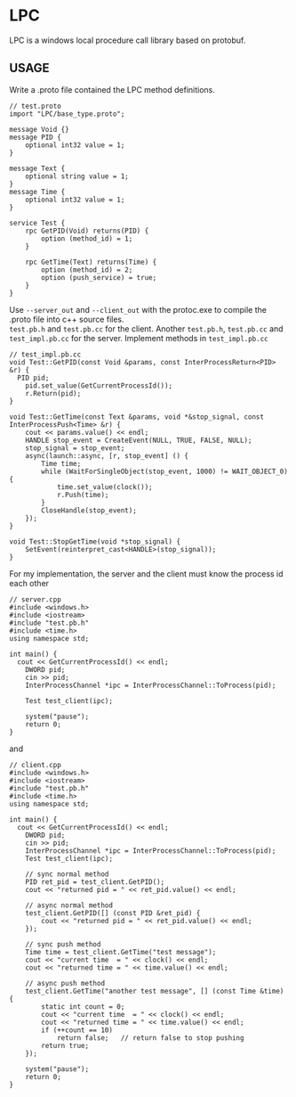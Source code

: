 LPC
===

LPC is a windows local procedure call library based on protobuf.

USAGE
---

Write a .proto file contained the LPC method definitions.

    // test.proto
    import "LPC/base_type.proto";

  	message Void {}
  	message PID {
  		optional int32 value = 1;
  	}
  
  	message Text {
  		optional string value = 1;
  	}
  	message Time {
  		optional int32 value = 1;
  	}
  
  	service Test {
  		rpc GetPID(Void) returns(PID) { 
  			option (method_id) = 1;
  		}
  		
  		rpc GetTime(Text) returns(Time) { 
  			option (method_id) = 2;
  			option (push_service) = true;
  		}
  	}
  
Use `--server_out` and `--client_out` with the protoc.exe to compile the .proto file into c++ source files.  
`test.pb.h` and `test.pb.cc` for the client. Another `test.pb.h`, `test.pb.cc` and `test_impl.pb.cc` for the server.
Implement methods in `test_impl.pb.cc`

    // test_impl.pb.cc
    void Test::GetPID(const Void &params, const InterProcessReturn<PID> &r) {
      PID pid;
    	pid.set_value(GetCurrentProcessId());
    	r.Return(pid);
    }
    
    void Test::GetTime(const Text &params, void *&stop_signal, const InterProcessPush<Time> &r) {
    	cout << params.value() << endl;
    	HANDLE stop_event = CreateEvent(NULL, TRUE, FALSE, NULL);
    	stop_signal = stop_event;
    	async(launch::async, [r, stop_event] () {
    		Time time;
    		while (WaitForSingleObject(stop_event, 1000) != WAIT_OBJECT_0) {
    			time.set_value(clock());
    			r.Push(time);
    		}
    		CloseHandle(stop_event);
    	});
    }
    
    void Test::StopGetTime(void *stop_signal) {
    	SetEvent(reinterpret_cast<HANDLE>(stop_signal));
    }
    
For my implementation, the server and the client must know the process id each other

    // server.cpp
    #include <windows.h>
    #include <iostream>
    #include "test.pb.h"
    #include <time.h>
    using namespace std;
    
    int main() {
      cout << GetCurrentProcessId() << endl;
    	DWORD pid;
    	cin >> pid;
    	InterProcessChannel *ipc = InterProcessChannel::ToProcess(pid);
    
    	Test test_client(ipc);
    
    	system("pause");
    	return 0;
    }

and

    // client.cpp
    #include <windows.h>
    #include <iostream>
    #include "test.pb.h"
    #include <time.h>
    using namespace std;
    
    int main() {
      cout << GetCurrentProcessId() << endl;
    	DWORD pid;
    	cin >> pid;
    	InterProcessChannel *ipc = InterProcessChannel::ToProcess(pid);
    	Test test_client(ipc);
    
    	// sync normal method
    	PID ret_pid = test_client.GetPID();
    	cout << "returned pid = " << ret_pid.value() << endl;
    
    	// async normal method
    	test_client.GetPID([] (const PID &ret_pid) {
    		cout << "returned pid = " << ret_pid.value() << endl;
    	});
    
    	// sync push method
    	Time time = test_client.GetTime("test message");
    	cout << "current time  = " << clock() << endl;
    	cout << "returned time = " << time.value() << endl;
    
    	// async push method
    	test_client.GetTime("another test message", [] (const Time &time) {
    		static int count = 0;
    		cout << "current time  = " << clock() << endl;
    		cout << "returned time = " << time.value() << endl;
    		if (++count == 10)
    			return false;	// return false to stop pushing
    		return true;
    	});
    
    	system("pause");
    	return 0;
    }
